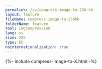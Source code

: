```yaml
---
permalink: /sv/compress-image-to-256-kb
layout: feature
fileName: compress-image-to-256kb
folderName: feature
tool: imgcompression
lang: sv
size: 256
type: kb
nointernationalization: true
---
```

{%- include compress-image-to-X.html -%}
      